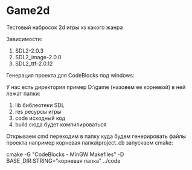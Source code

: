 Game2d
======
Тестовый набросок 2d игры хз какого жанра

Зависимости:

1. SDL2-2.0.3
2. SDL2_image-2.0.0
3. SDL2_ttf-2.0.12



Генерация проекта для CodeBlocks под windows:

У нас есть директория пример D:\game (назовем ее корневой) в ней лежат папки: 

1. lib библеотеки SDL
2. res ресурсы игры
3. code исходный код
4. build сюда будет компилироваться

Открываем cmd
переходим в папку куда будем генерировать файлы проекта например корневая папка\project_cb
запускаем cmake:

cmake -G "CodeBlocks - MinGW Makefiles" -D BASE_DIR:STRING="корневая папка"  ../code

